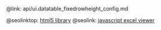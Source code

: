 @link: api/ui.datatable_fixedrowheight_config.md

@seolinktop: [html5 library](https://webix.com)
@seolink: [javascript excel viewer](https://webix.com/widget/excel_viewer/)